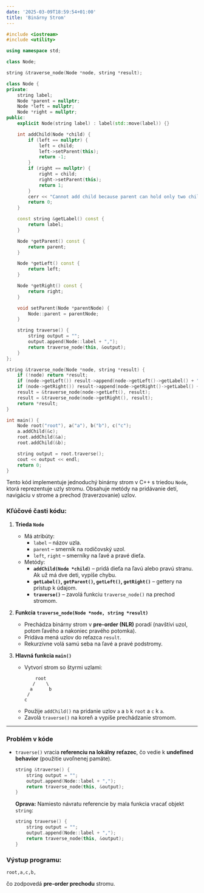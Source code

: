 ```yaml
---
date: '2025-03-09T18:59:54+01:00'
title: 'Binárny Strom'
---
```


```cpp
#include <iostream>
#include <utility>

using namespace std;

class Node;

string &traverse_node(Node *node, string *result);

class Node {
private:
    string label;
    Node *parent = nullptr;
    Node *left = nullptr;
    Node *right = nullptr;
public:
    explicit Node(string label) : label(std::move(label)) {}

    int addChild(Node *child) {
        if (left == nullptr) {
            left = child;
            left->setParent(this);
            return -1;
        }
        if (right == nullptr) {
            right = child;
            right->setParent(this);
            return 1;
        }
        cerr << "Cannot add child because parent can hold only two children" << endl;
        return 0;
    }

    const string &getLabel() const {
        return label;
    }

    Node *getParent() const {
        return parent;
    }

    Node *getLeft() const {
        return left;
    }

    Node *getRight() const {
        return right;
    }

    void setParent(Node *parentNode) {
        Node::parent = parentNode;
    }

    string traverse() {
        string output = "";
        output.append(Node::label + ",");
        return traverse_node(this, &output);
    }
};

string &traverse_node(Node *node, string *result) {
    if (!node) return *result;
    if (node->getLeft()) result->append(node->getLeft()->getLabel() + ",");
    if (node->getRight()) result->append(node->getRight()->getLabel() + ",");
    result = &traverse_node(node->getLeft(), result);
    result = &traverse_node(node->getRight(), result);
    return *result;
}

int main() {
    Node root("root"), a("a"), b("b"), c("c");
    a.addChild(&c);
    root.addChild(&a);
    root.addChild(&b);

    string output = root.traverse();
    cout << output << endl;
    return 0;
}
```

Tento kód implementuje jednoduchý binárny strom v C++ s triedou `Node`, ktorá reprezentuje uzly stromu. Obsahuje metódy na pridávanie detí, navigáciu v strome a prechod (traverzovanie) uzlov.

### **Kľúčové časti kódu:**
1. **Trieda `Node`**
    - Má atribúty:
        - `label` – názov uzla.
        - `parent` – smerník na rodičovský uzol.
        - `left`, `right` – smerníky na ľavé a pravé dieťa.
    - Metódy:
        - **`addChild(Node *child)`** – pridá dieťa na ľavú alebo pravú stranu. Ak už má dve deti, vypíše chybu.
        - **`getLabel()`, `getParent()`, `getLeft()`, `getRight()`** – gettery na prístup k údajom.
        - **`traverse()`** – zavolá funkciu `traverse_node()` na prechod stromom.

2. **Funkcia `traverse_node(Node *node, string *result)`**
    - Prechádza binárny strom v **pre-order (NLR)** poradí (navštívi uzol, potom ľavého a nakoniec pravého potomka).
    - Pridáva mená uzlov do reťazca `result`.
    - Rekurzívne volá samú seba na ľavé a pravé podstromy.

3. **Hlavná funkcia `main()`**
    - Vytvorí strom so štyrmi uzlami:
      ```
          root
         /    \
        a      b
       /
      c
      ```
    - Použije `addChild()` na pridanie uzlov `a` a `b` k `root` a `c` k `a`.
    - Zavolá `traverse()` na koreň a vypíše prechádzanie stromom.

---

### **Problém v kóde**
- `traverse()` vracia **referenciu na lokálny reťazec**, čo vedie k **undefined behavior** (použitie uvoľnenej pamäte).
  ```cpp
  string &traverse() {
      string output = "";
      output.append(Node::label + ",");
      return traverse_node(this, &output);
  }
  ```
  **Oprava:** Namiesto návratu referencie by mala funkcia vracať objekt `string`:
  ```cpp
  string traverse() {
      string output = "";
      output.append(Node::label + ",");
      return traverse_node(this, &output);
  }
  ```

### **Výstup programu:**
```
root,a,c,b,
```
čo zodpovedá **pre-order prechodu** stromu.
